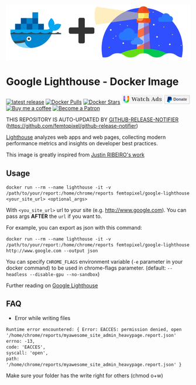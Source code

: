 ![logo](logo.png)

Google Lighthouse - Docker Image
================================

[![latest release](https://img.shields.io/github/release/femtopixel/docker-google-lighthouse.svg "latest release")](http://github.com/femtopixel/docker-google-lighthouse/releases)
[![Docker Pulls](https://img.shields.io/docker/pulls/femtopixel/google-lighthouse.svg)](https://hub.docker.com/r/femtopixel/google-lighthouse/)
[![Docker Stars](https://img.shields.io/docker/stars/femtopixel/google-lighthouse.svg)](https://hub.docker.com/r/femtopixel/google-lighthouse/)
[![Watch Ads](https://github.com/jaymoulin/jaymoulin.github.io/raw/master/utip.png "Watch Ads")](https://utip.io/femtopixel)
[![PayPal donation](https://github.com/jaymoulin/jaymoulin.github.io/raw/master/ppl.png "PayPal donation")](https://www.paypal.me/jaymoulin)
[![Buy me a coffee](https://www.buymeacoffee.com/assets/img/custom_images/orange_img.png "Buy me a coffee")](https://www.buymeacoffee.com/3Yu8ajd7W)
[![Become a Patron](https://badgen.net/badge/become/a%20patron/F96854 "Become a Patron")](https://patreon.com/femtopixel)

THIS REPOSITORY IS AUTO-UPDATED BY [GITHUB-RELEASE-NOTIFIER](https://github.com/femtopixel/github-release-notifier) (https://github.com/femtopixel/github-release-notifier)

[Lighthouse](https://developers.google.com/web/tools/lighthouse/) analyzes web apps and web pages, collecting modern performance metrics and insights on developer best practices.

This image is greatly inspired from [Justin RIBEIRO's work](https://github.com/justinribeiro/dockerfiles/tree/master/lighthouse)

Usage
-----

```
docker run --rm --name lighthouse -it -v /path/to/your/report:/home/chrome/reports femtopixel/google-lighthouse <your_site_url> <optional_args>
```

With `<you_site_url>` url to your site (e.g. http://www.google.com). You can pass args **AFTER** the `url` if you want to.

For example, you can export as json with this command:

```
docker run --rm --name lighthouse -it -v /path/to/your/report:/home/chrome/reports femtopixel/google-lighthouse http://www.google.com --output json
```

You can specify `CHROME_FLAGS` environment variable (`-e` parameter in your docker command) to be used in chrome-flags parameter. (default: `--headless --disable-gpu --no-sandbox`)

Further reading on [Google Lighthouse](https://github.com/GoogleChrome/lighthouse/blob/master/docs/readme.md#using-programmatically)

FAQ
---

* Error while writing files
```
Runtime error encountered: { Error: EACCES: permission denied, open '/home/chrome/reports/myawesome_site_admin_heavypage.report.json'
errno: -13,
code: 'EACCES',
syscall: 'open',
path: '/home/chrome/reports/myawesome_site_admin_heavypage.report.json' }
```
Make sure your folder has the write right for others (chmod o+w)
